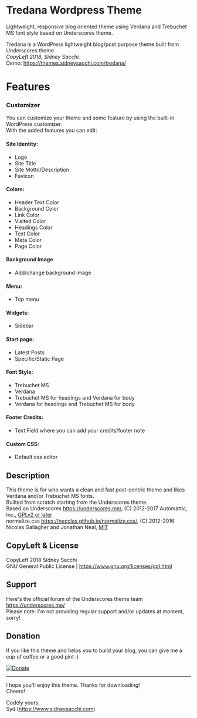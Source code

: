 # Tredana  Wordpress Theme
Lightweight, responsive blog oriented theme using Verdana and Trebuchet MS font style based on Underscores theme.

Tredana is a WordPress lightweight blog/post purpose theme built from Underscores theme.<br/> 
_CopyLeft 2018, Sidney Sacchi._ <br/>
Demo: https://themes.sidneysacchi.com/tredana/
 
# Features

### Customizer
You can customize your theme and some feature by using the built-in WordPress customizer.<br />
With the added features you can edit:
 
#### Site Identity:
- Logo
- Site Title
- Site Motto/Description
- Favicon

#### Colors:
- Header Text Color
- Background Color
- Link Color
- Visited Color
- Headings Color
- Text Color
- Meta Color
- Page Color

#### Background Image
- Add/change background image

#### Menu:
- Top menu
 
#### Widgets:
- Sidebar

#### Start page:
- Latest Posts
- Specific/Static Page
  
#### Font Style:
- Trebuchet MS
- Verdana
- Trebuchet MS for headings and Verdana for body
- Verdana for headings and Trebuchet MS for body  

#### Footer Credits:
- Text Field where you can add your credits/footer note

#### Custom CSS:
- Default css editor
  
## Description
This theme is for who wants a clean and fast post-centric theme and likes Verdana and/or Trebuchet MS fonts.<br/>
Builted from scratch starting from the Underscores theme.<br/>
Based on Underscores https://underscores.me/, (C) 2012-2017 Automattic, Inc., [GPLv2 or later](https://www.gnu.org/licenses/gpl-2.0.html)<br/>
normalize.css https://necolas.github.io/normalize.css/, (C) 2012-2016 Nicolas Gallagher and Jonathan Neal, [MIT](https://opensource.org/licenses/MIT)
 
## CopyLeft & License
CopyLeft 2018 Sidney Sacchi<br/>
GNU General Public License | https://www.gnu.org/licenses/gpl.html
 
## Support
Here's the official forum of the Underscores theme team https://underscores.me/ <br/>
Please note: I'm not providing regular support and/or updates at moment, sorry!
 
## Donation
 
If you like this theme and helps you to build your blog, you can give me a cup of coffee or a good pint :)
 
[![Donate](https://img.shields.io/badge/Donate-PayPal-green.svg)](https://www.paypal.com/cgi-bin/webscr?cmd=_s-xclick&hosted_button_id=DSNJLL9RT949E)
 
--------------------------------------
 
I hope you'll enjoy this theme. Thanks for downloading!<br />
Cheers!<br />
 
Codely yours,<br />
Syd (https://www.sidneysacchi.com)
